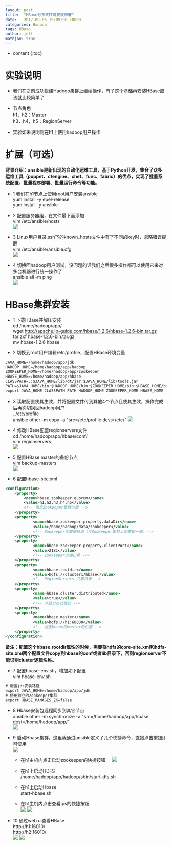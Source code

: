 ```yaml
---
layout: post
title:  "HBase分布式环境安装部署"
date:   2017-09-06 15:09:08 +0800
categories: Hadoop
tags: HBase
author: jeff
mathjax: true
---
```


* content
{:toc}


# 实验说明
* 我们在之前成功搭建Hadoop集群上继续操作，有了这个基础再安装HBase应该就比较简单了

* 节点角色<br>
    h1，h2：Master    
    h3，h4，h5：RegionServer
    
* 实验如未说明则在h1上使用hadoop用户操作

# 扩展（可选）
**背景介绍：ansible是新出现的自动化运维工具，基于Python开发，集合了众多运维工具（puppet、cfengine、chef、func、fabric）的优点，实现了批量系统配置、批量程序部署、批量运行命令等功能。**
* 1 我们在h1节点上使用root用户安装ansible    
    yum install -y epel-release<br>
    yum install -y ansible
    
* 2 配置服务器组，在文件最下面添加<br>
    vim /etc/ansible/hosts    
    ![](http://ov7z79pcc.bkt.clouddn.com/15047840690541.jpg)
    
* 3 Linux用户目录.ssh下的known_hosts文件中有了不同的key时，忽略错误提醒    
    vim /etc/ansible/ansible.cfg    
    ![](http://ov7z79pcc.bkt.clouddn.com/15047942950128.jpg)
    
* 4 切换回hadoop用户测试，没问题的话我们之后很多操作都可以使用它来对多台机器进行统一操作了    
    ansible all -m ping    
    ![](http://ov7z79pcc.bkt.clouddn.com/15047843429405.jpg)
    
# HBase集群安装
* 1 下载HBase并解压安装    
    cd /home/hadoop/app/<br>
    wget http://apache.ip-guide.com/hbase/1.2.6/hbase-1.2.6-bin.tar.gz    
    tar zxf hbase-1.2.6-bin.tar.gz    
    mv hbase-1.2.6 hbase
    
* 2 切换到root用户编辑/etc/profile，配置HBase环境变量    
    
```xml
JAVA_HOME=/home/hadoop/app/jdk
HADOOP_HOME=/home/hadoop/app/hadoop
ZOOKEEPER_HOME=/home/hadoop/app/zookeeper
HBASE_HOME=/home/hadoop/app/hbase
CLASSPATH=.:$JAVA_HOME/lib/dt/jar:$JAVA_HOME/lib/tools.jar
PATH=$JAVA_HOME/bin:$HADOOP_HOME/bin:$ZOOKEEPER_HOME/bin:$HBASE_HOME/bin:$PATH
export JAVA_HOME CLASSPATH PATH HADOOP_HOME ZOOKEEPER_HOME HBASE_HOME
```

* 3 读取配置使其生效，并将配置文件传到其他4个节点且使其生效，操作完成后再次切换回hadoop用户    
    . /etc/profile    
    ansible other -m copy -a "src=/etc/profile dest=/etc/"
    ![](http://ov7z79pcc.bkt.clouddn.com/15047846941434.jpg)

* 4 修改HBase配置regionservers文件    
    cd /home/hadoop/app/hbase/conf/    
    vim regionservers    
    ![](http://ov7z79pcc.bkt.clouddn.com/15046839563708.jpg)

* 5 配置HBase master的备份节点    
    vim backup-masters    
    ![](http://ov7z79pcc.bkt.clouddn.com/15046840466772.jpg)

* 6 配置hbase-site.xml    
    
```xml
<configuration>
	<property>
        <name>hbase.zookeeper.quorum</name>
        <value>h1,h2,h3,h4,h5</value>
        <!-- 指定ZooKeeper集群位置 -->
    </property>
    <property>
            <name>hbase.zookeeper.property.dataDir</name>
            <value>/home/hadoop/data/zookeeper</value>
            <!-- Zookeeper写数据目录（与ZooKeeper集群上配置相一致）-->
    </property>
    <property>
            <name>hbase.zookeeper.property.clientPort</name>
            <value>2181</value>
            <!-- Zookeeper的端口号 -->
    </property>
	<property>
            <name>hbase.rootdir</name>
            <value>hdfs://cluster1/hbase</value>
            <!-- RegionServers 共享目录 -->
    </property>
    <property>
            <name>hbase.cluster.distributed</name>
            <value>true</value>
            <!-- 开启分布式模式 -->
    </property>
    <property>
            <name>hbase.master</name>
            <value>hdfs://h1:60000</value>
            <!-- 指定Hbase的master的位置 -->
    </property>
</configuration>
```    
**备注：配置这个hbase.rootdir属性的时候，需要将hdfs的core-site.xml和hdfs-site.xml两个配置文件copy到hbase的conf或者lib目录下，否则regionserver不能识别cluster逻辑名称。**

* 7 配置hbase-env.sh，增加如下配置<br>
    vim hbase-env.sh    
    
```xml
# 配置jdk安装路径
export JAVA_HOME=/home/hadoop/app/jdk
# 使用独立的Zookeeper集群
export HBASE_MANAGES_ZK=false
```

* 8 Hbase安装包远程同步到其它节点    
    ansible other -m synchronize -a "src=/home/hadoop/app/hbase dest=/home/hadoop/app/"    
    ![](http://ov7z79pcc.bkt.clouddn.com/15047933674608.jpg)    
    
* 9 启动Hbase集群，这里我通过ansible定义了几个快捷命令，直接点击按钮即可使用    
    ![](http://ov7z79pcc.bkt.clouddn.com/15047935025796.jpg)
    
    * 在h1主机内点击启动zookeeper的快捷按钮
        ![](http://ov7z79pcc.bkt.clouddn.com/15047935851560.jpg)
    
    * 在h1上启动HDFS    
        /home/hadoop/app/hadoop/sbin/start-dfs.sh
    
    * 在h1上启动Hbase    
        start-hbase.sh
        
    * 在h1主机内点击查看jps的快捷按钮    
        ![](http://ov7z79pcc.bkt.clouddn.com/15047938434819.jpg)
        ![](http://ov7z79pcc.bkt.clouddn.com/15047938624470.jpg)

* 10 通过web ui查看HBase    
    http://h1:16010/    
    http://h2:16010/    
    ![](http://ov7z79pcc.bkt.clouddn.com/15046947775496.jpg)
    ![](http://ov7z79pcc.bkt.clouddn.com/15046947961620.jpg)


